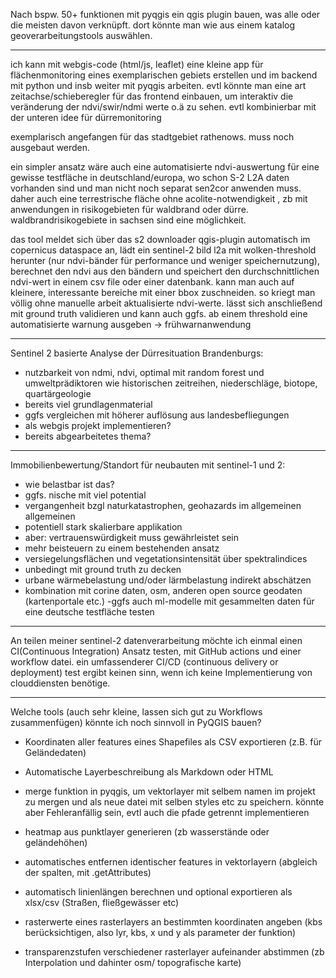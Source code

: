 Nach bspw. 50+ funktionen mit pyqgis ein qgis plugin bauen, was alle oder die meisten davon verknüpft. dort könnte man wie aus einem katalog geoverarbeitungstools auswählen. 

_________

ich kann mit webgis-code (html/js, leaflet) eine kleine app für flächenmonitoring eines exemplarischen gebiets erstellen und im backend mit python und insb weiter mit pyqgis arbeiten. evtl könnte man eine art zeitachse/schieberegler für das frontend einbauen, um interaktiv die veränderung der ndvi/swir/ndmi werte o.ä zu sehen. evtl kombinierbar mit der unteren idee für dürremonitoring

exemplarisch angefangen für das stadtgebiet rathenows. muss noch ausgebaut werden. 

ein simpler ansatz wäre auch eine automatisierte ndvi-auswertung für eine gewisse testfläche in deutschland/europa, wo schon S-2 L2A daten vorhanden sind und man nicht noch separat sen2cor anwenden muss. daher auch eine terrestrische fläche ohne acolite-notwendigkeit , zb mit anwendungen in risikogebieten für waldbrand oder dürre. waldbrandrisikogebiete in sachsen sind eine möglichkeit. 

das tool meldet sich über das s2 downloader qgis-plugin automatisch im copernicus dataspace an, lädt ein sentinel-2 bild l2a mit wolken-threshold herunter (nur ndvi-bänder für performance und weniger speichernutzung), berechnet den ndvi aus den bändern und speichert den durchschnittlichen ndvi-wert in einem csv file oder einer datenbank. kann man auch auf kleinere, interessante bereiche mit einer bbox zuschneiden. so kriegt man völlig ohne manuelle arbeit aktualisierte ndvi-werte. lässt sich anschließend mit ground truth validieren und kann auch ggfs. ab einem threshold eine automatisierte warnung ausgeben -> frühwarnanwendung 

___________

Sentinel 2 basierte Analyse der Dürresituation Brandenburgs: 
- nutzbarkeit von ndmi, ndvi, optimal mit random forest und umweltprädiktoren wie historischen zeitreihen, niederschläge, biotope, quartärgeologie
- bereits viel grundlagenmaterial
- ggfs vergleichen mit höherer auflösung aus landesbefliegungen 
- als webgis projekt implementieren?
- bereits abgearbeitetes thema?


__________

Immobilienbewertung/Standort für neubauten mit sentinel-1 und 2:
- wie belastbar ist das? 
- ggfs. nische mit viel potential
- vergangenheit bzgl naturkatastrophen, geohazards im allgemeinen
allgemeinen
- potentiell stark skalierbare applikation
- aber: vertrauenswürdigkeit muss gewährleistet sein 
- mehr beisteuern zu einem bestehenden ansatz
- versiegelungsflächen und vegetationsintensität über spektralindices
- unbedingt mit ground truth zu decken
- urbane wärmebelastung und/oder lärmbelastung indirekt abschätzen
- kombination mit corine daten, osm, anderen open source geodaten (kartenportale etc.)
-ggfs auch ml-modelle mit gesammelten daten für eine deutsche testfläche testen


___________

An teilen meiner sentinel-2 datenverarbeitung möchte ich einmal einen CI(Continuous Integration) Ansatz testen, mit GitHub actions und einer workflow datei. ein umfassenderer CI/CD (continuous delivery or deployment) test ergibt keinen sinn, wenn ich keine Implementierung von clouddiensten benötige.

_____________


Welche tools (auch sehr kleine, lassen sich gut zu Workflows zusammenfügen) könnte ich noch sinnvoll in PyQGIS bauen? 

- Koordinaten aller features eines Shapefiles als CSV exportieren (z.B. für Geländedaten)

- Automatische Layerbeschreibung als Markdown oder HTML

- merge funktion in pyqgis, um vektorlayer mit selbem namen im projekt zu mergen und als neue datei mit selben styles etc zu speichern. könnte aber Fehleranfällig sein, evtl auch die pfade getrennt implementieren

- heatmap aus punktlayer generieren (zb wasserstände oder geländehöhen)

- automatisches entfernen identischer features in vektorlayern (abgleich der spalten, mit .getAttributes)

- automatisch linienlängen berechnen und optional exportieren als xlsx/csv (Straßen, fließgewässer etc) 

- rasterwerte eines rasterlayers an bestimmten koordinaten angeben (kbs berücksichtigen, also lyr, kbs, x und y als parameter der funktion)

- transparenzstufen verschiedener rasterlayer aufeinander abstimmen (zb Interpolation und dahinter osm/ topografische karte)




